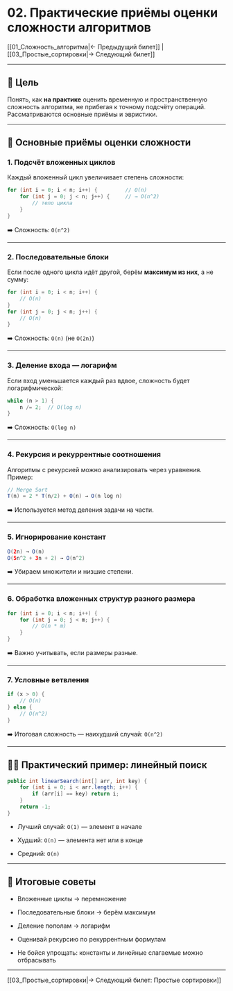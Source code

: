 # 02. Практические приёмы оценки сложности алгоритмов

[[01_Сложность_алгоритма|← Предыдущий билет]] | [[03_Простые_сортировки|→ Следующий билет]]

---

## 📌 Цель

Понять, как **на практике** оценить временную и пространственную сложность алгоритма, не прибегая к точному подсчёту операций. Рассматриваются основные приёмы и эвристики.

---

## 🔧 Основные приёмы оценки сложности

### 1. Подсчёт вложенных циклов

Каждый вложенный цикл увеличивает степень сложности:

```java
for (int i = 0; i < n; i++) {         // O(n)
    for (int j = 0; j < n; j++) {     // → O(n^2)
        // тело цикла
    }
}
```

➡️ Сложность: `O(n^2)`

---

### 2. Последовательные блоки

Если после одного цикла идёт другой, берём **максимум из них**, а не сумму:

```java
for (int i = 0; i < n; i++) {
    // O(n)
}
for (int j = 0; j < n; j++) {
    // O(n)
}
```

➡️ Сложность: `O(n)` (не `O(2n)`)

---

### 3. Деление входа — логарифм

Если вход уменьшается каждый раз вдвое, сложность будет логарифмической:

```java
while (n > 1) {
    n /= 2;  // O(log n)
}
```

➡️ Сложность: `O(log n)`

---

### 4. Рекурсия и рекуррентные соотношения

Алгоритмы с рекурсией можно анализировать через уравнения. Пример:

```java
// Merge Sort
T(n) = 2 * T(n/2) + O(n) → O(n log n)
```

➡️ Используется метод деления задачи на части.

---

### 5. Игнорирование констант

```java
O(2n) → O(n)
O(5n^2 + 3n + 2) → O(n^2)
```

➡️ Убираем множители и низшие степени.

---

### 6. Обработка вложенных структур разного размера

```java
for (int i = 0; i < n; i++) {
    for (int j = 0; j < m; j++) {
        // O(n * m)
    }
}
```

➡️ Важно учитывать, если размеры разные.

---

### 7. Условные ветвления

```java
if (x > 0) {
    // O(n)
} else {
    // O(n^2)
}
```

➡️ Итоговая сложность — наихудший случай: `O(n^2)`

---

## 🧑‍💻 Практический пример: линейный поиск

```java
public int linearSearch(int[] arr, int key) {
    for (int i = 0; i < arr.length; i++) {
        if (arr[i] == key) return i;
    }
    return -1;
}
```

- Лучший случай: `O(1)` — элемент в начале
    
- Худший: `O(n)` — элемента нет или в конце
    
- Средний: `O(n)`
    

---

## 📌 Итоговые советы

- Вложенные циклы → перемножение
    
- Последовательные блоки → берём максимум
    
- Деление пополам → логарифм
    
- Оценивай рекурсию по рекуррентным формулам
    
- Не бойся упрощать: константы и линейные слагаемые можно отбрасывать
    

---

[[03_Простые_сортировки|→ Следующий билет: Простые сортировки]]